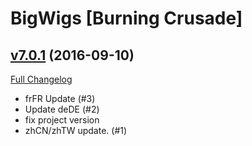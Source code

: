 # BigWigs [Burning Crusade]

## [v7.0.1](https://github.com/BigWigsMods/BigWigs_BurningCrusade/tree/v7.0.1) (2016-09-10) [](#top)
[Full Changelog](https://github.com/BigWigsMods/BigWigs_BurningCrusade/compare/v7.0.0...v7.0.1)

-   frFR Update (#3)  
-   Update deDE (#2)  
-   fix project version  
-   zhCN/zhTW update. (#1)  
